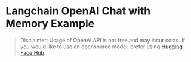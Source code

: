 # Langchain OpenAI Chat with Memory Example

> Disclaimer: Usage of OpenAI API is not free and may incur costs. If you would like to use an opensource model, prefer using [Hugging Face Hub](https://python.langchain.com/docs/integrations/llms/huggingface_hub).
